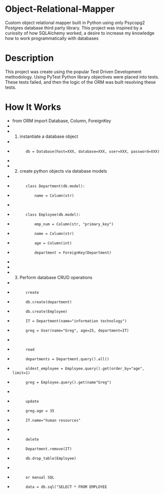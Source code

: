 # Object-Relational-Mapper
Custom object relational mapper built in Python using only Psycopg2 Postgres database third party library. This project was inspired by a curiosity of how SQLAlchemy worked, a desire to increase my knowledge how to work programmatically with databases 

# Description
This project was create using the popular Test Driven Development methodology.  Using PyTest Python library objectives were placed into tests. These tests failed, and then the logic of the ORM was built resolving these tests.

# How It Works
-	 from ORM import Database, Column, ForeignKey
-	
-	1. instantiate a database object
-	
-	        db = Database(host=XXX, database=XXX, user=XXX, password=XXX)
-	
-	2. create python objects via database models
-	
-	        class Department(db.model):
-	            name = Column(str)
-	    
-	        class Employee(db.model):
-	            emp_num = Column(str, "primary_key")
-	            name = Column(str)
-	            age = Column(int)
-	            department = ForeignKey(Department)
-	    
-	    
-	3. Perform database CRUD operations
-	
-	        create
-	        db.create(department)
-	        db.create(Employee)
-	        IT = Department(name="information technology")
-	        greg = User(name="Greg", age=25, department=IT)
-	
-	        read
-	        departments = Department.query().all()
-	        oldest_employee = Employee.query().get(order_by="age", limit=1)
-	        greg = Employee.query().get(name"Greg")
-	
-	        update
-	        greg.age = 35
-	        IT.name="human resources"
-	
-	        delete
-	        Department.remove(IT)
-	        db.drop_table(Employee)
-	
-	        or manual SQL
-	        data = db.sql("SELECT * FROM EMPLOYEE

